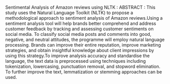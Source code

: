 Sentimental Analysis of Amazon reviews using NLTK :
ABSTRACT : 
     This study uses the Natural Language Toolkit (NLTK) to propose a methodological approach to sentiment analysis of Amazon reviews.Using a sentiment analysis tool will help brands better comprehend and address customer feedback by tracking and assessing customer sentiments on social media. To classify social media posts and comments into good, negative, and neutral attitudes, the programme will employ natural language processing. Brands can improve their entire reputation, improve marketing strategies, and obtain insightful knowledge about client impressions by using this strategy.To improve analysis accuracy and standardise the language, the text data is preprocessed using techniques including tokenization, lowercasing, punctuation removal, and stopword elimination. To further improve the text, lemmatization or stemming approaches can be used.
